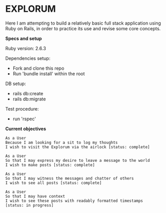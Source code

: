 # EXPLORUM

Here I am attempting to build a relatively basic full stack application using
Ruby on Rails, in order to practice its use and revise some core concepts.

**Specs and setup**

Ruby version: 2.6.3

Dependencies setup:

- Fork and clone this repo
- Run 'bundle install' within the root

DB setup:

- rails db:create
- rails db:migrate

Test procedure:

- run 'rspec'

**Current objectives**

```
As a User
Because I am looking for a sit to log my thoughts
I wish to visit the Explorum via the airlock [status: complete]
```

```
As a User
So that I may express my desire to leave a message to the world
I wish to make posts [status: complete]
```

```
As a User
So that I may witness the messages and chatter of others
I wish to see all posts [status: complete]
```
```
As a User
So that I may have context
I wish to see these posts with readably formatted timestamps
[status: in progress]
```

